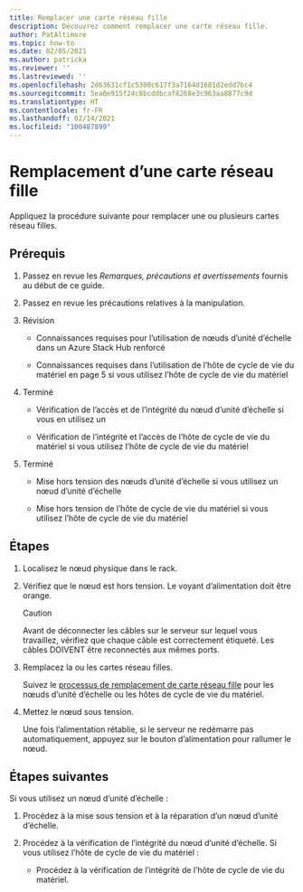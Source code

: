 ```yaml
---
title: Remplacer une carte réseau fille
description: Découvrez comment remplacer une carte réseau fille.
author: PatAltimore
ms.topic: how-to
ms.date: 02/05/2021
ms.author: patricka
ms.reviewer: ''
ms.lastreviewed: ''
ms.openlocfilehash: 2d63631cf1c5300c617f3a7164d1681d2edd7bc4
ms.sourcegitcommit: 5ea0e915f24c8bcddbcaf8268e3c963aa8877c9d
ms.translationtype: HT
ms.contentlocale: fr-FR
ms.lasthandoff: 02/14/2021
ms.locfileid: "100487899"
---
```

# <a name="replacing-a-network-daughter-card"></a>Remplacement d’une carte réseau fille

Appliquez la procédure suivante pour remplacer une ou plusieurs cartes réseau filles.

## <a name="prerequisites"></a>Prérequis

1.  Passez en revue les *Remarques, précautions et avertissements* fournis au début de ce guide.

2.  Passez en revue les précautions relatives à la manipulation.

3.  Révision

    -   Connaissances requises pour l’utilisation de nœuds d’unité d’échelle dans un Azure Stack Hub renforcé

    -   Connaissances requises dans l’utilisation de l’hôte de cycle de vie du matériel en page 5 si vous utilisez l’hôte de cycle de vie du matériel

4.  Terminé

    -   Vérification de l’accès et de l’intégrité du nœud d’unité d’échelle si vous en utilisez un

    -   Vérification de l’intégrité et l’accès de l’hôte de cycle de vie du matériel si vous utilisez l’hôte de cycle de vie du matériel

5.  Terminé

    -   Mise hors tension des nœuds d’unité d’échelle si vous utilisez un nœud d’unité d’échelle

    -   Mise hors tension de l’hôte de cycle de vie du matériel si vous utilisez l’hôte de cycle de vie du matériel


## <a name="steps"></a>Étapes

1.  Localisez le nœud physique dans le rack.

2.  Vérifiez que le nœud est hors tension. Le voyant d’alimentation doit être orange.

    > [!CAUTION]
    > Avant de déconnecter les câbles sur le serveur sur lequel vous travaillez, vérifiez que chaque câble est correctement étiqueté. Les câbles DOIVENT être reconnectés aux mêmes ports.
    
3.  Remplacez la ou les cartes réseau filles.

    Suivez le [processus de remplacement de carte réseau fille](https://www.dell.com/support/manuals/us/en/04/poweredge-r640/per640_ism_pub/dell-emc-poweredge-r640-overview?guid=guid-f39be9ba-158c-45e3-b8b1-f07bb750d6d4) pour les nœuds d’unité d’échelle ou les hôtes de cycle de vie du matériel.
    
4.  Mettez le nœud sous tension.

    Une  fois l’alimentation rétablie, si le serveur ne redémarre pas automatiquement, appuyez sur le bouton d’alimentation pour rallumer le nœud.
    
## <a name="next-steps"></a>Étapes suivantes

Si vous utilisez un nœud d’unité d’échelle :

1.  Procédez à la mise sous tension et à la réparation d’un nœud d’unité d’échelle.

2.  Procédez à la vérification de l’intégrité du nœud d’unité d’échelle. Si vous utilisez l’hôte de cycle de vie du matériel :

    -   Procédez à la vérification de l’intégrité de l’hôte de cycle de vie du matériel.
    
